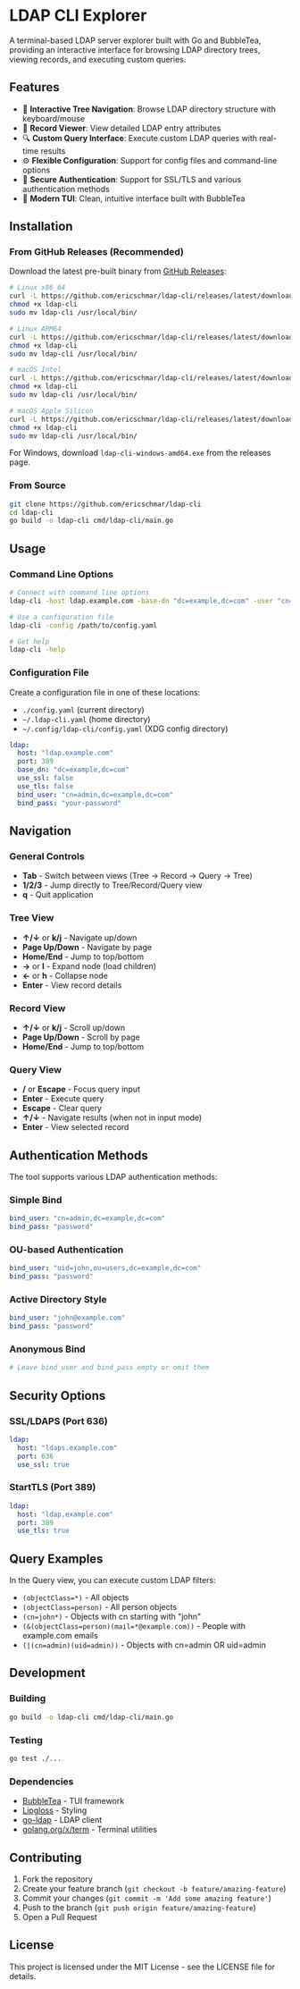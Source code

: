 # LDAP CLI Explorer

A terminal-based LDAP server explorer built with Go and BubbleTea, providing an interactive interface for browsing LDAP directory trees, viewing records, and executing custom queries.

## Features

- 🌲 **Interactive Tree Navigation**: Browse LDAP directory structure with keyboard/mouse
- 📄 **Record Viewer**: View detailed LDAP entry attributes
- 🔍 **Custom Query Interface**: Execute custom LDAP queries with real-time results
- ⚙️ **Flexible Configuration**: Support for config files and command-line options
- 🔐 **Secure Authentication**: Support for SSL/TLS and various authentication methods
- 🎨 **Modern TUI**: Clean, intuitive interface built with BubbleTea

## Installation

### From GitHub Releases (Recommended)

Download the latest pre-built binary from [GitHub Releases](https://github.com/ericschmar/ldap-cli/releases):

```bash
# Linux x86_64
curl -L https://github.com/ericschmar/ldap-cli/releases/latest/download/ldap-cli-linux-amd64 -o ldap-cli
chmod +x ldap-cli
sudo mv ldap-cli /usr/local/bin/

# Linux ARM64
curl -L https://github.com/ericschmar/ldap-cli/releases/latest/download/ldap-cli-linux-arm64 -o ldap-cli
chmod +x ldap-cli
sudo mv ldap-cli /usr/local/bin/

# macOS Intel
curl -L https://github.com/ericschmar/ldap-cli/releases/latest/download/ldap-cli-darwin-amd64 -o ldap-cli
chmod +x ldap-cli
sudo mv ldap-cli /usr/local/bin/

# macOS Apple Silicon
curl -L https://github.com/ericschmar/ldap-cli/releases/latest/download/ldap-cli-darwin-arm64 -o ldap-cli
chmod +x ldap-cli
sudo mv ldap-cli /usr/local/bin/
```

For Windows, download `ldap-cli-windows-amd64.exe` from the releases page.

### From Source

```bash
git clone https://github.com/ericschmar/ldap-cli
cd ldap-cli
go build -o ldap-cli cmd/ldap-cli/main.go
```

## Usage

### Command Line Options

```bash
# Connect with command line options
ldap-cli -host ldap.example.com -base-dn "dc=example,dc=com" -user "cn=admin,dc=example,dc=com"

# Use a configuration file
ldap-cli -config /path/to/config.yaml

# Get help
ldap-cli -help
```

### Configuration File

Create a configuration file in one of these locations:
- `./config.yaml` (current directory)
- `~/.ldap-cli.yaml` (home directory) 
- `~/.config/ldap-cli/config.yaml` (XDG config directory)

```yaml
ldap:
  host: "ldap.example.com"
  port: 389
  base_dn: "dc=example,dc=com"
  use_ssl: false
  use_tls: false
  bind_user: "cn=admin,dc=example,dc=com"
  bind_pass: "your-password"
```

## Navigation

### General Controls
- **Tab** - Switch between views (Tree → Record → Query → Tree)
- **1/2/3** - Jump directly to Tree/Record/Query view
- **q** - Quit application

### Tree View
- **↑/↓** or **k/j** - Navigate up/down
- **Page Up/Down** - Navigate by page
- **Home/End** - Jump to top/bottom
- **→** or **l** - Expand node (load children)
- **←** or **h** - Collapse node
- **Enter** - View record details

### Record View
- **↑/↓** or **k/j** - Scroll up/down
- **Page Up/Down** - Scroll by page
- **Home/End** - Jump to top/bottom

### Query View
- **/** or **Escape** - Focus query input
- **Enter** - Execute query
- **Escape** - Clear query
- **↑/↓** - Navigate results (when not in input mode)
- **Enter** - View selected record

## Authentication Methods

The tool supports various LDAP authentication methods:

### Simple Bind
```yaml
bind_user: "cn=admin,dc=example,dc=com"
bind_pass: "password"
```

### OU-based Authentication
```yaml
bind_user: "uid=john,ou=users,dc=example,dc=com"
bind_pass: "password"
```

### Active Directory Style
```yaml
bind_user: "john@example.com"
bind_pass: "password"
```

### Anonymous Bind
```yaml
# Leave bind_user and bind_pass empty or omit them
```

## Security Options

### SSL/LDAPS (Port 636)
```yaml
ldap:
  host: "ldaps.example.com"
  port: 636
  use_ssl: true
```

### StartTLS (Port 389)
```yaml
ldap:
  host: "ldap.example.com"
  port: 389
  use_tls: true
```

## Query Examples

In the Query view, you can execute custom LDAP filters:

- `(objectClass=*)` - All objects
- `(objectClass=person)` - All person objects
- `(cn=john*)` - Objects with cn starting with "john"
- `(&(objectClass=person)(mail=*@example.com))` - People with example.com emails
- `(|(cn=admin)(uid=admin))` - Objects with cn=admin OR uid=admin

## Development

### Building
```bash
go build -o ldap-cli cmd/ldap-cli/main.go
```

### Testing
```bash
go test ./...
```

### Dependencies
- [BubbleTea](https://github.com/charmbracelet/bubbletea) - TUI framework
- [Lipgloss](https://github.com/charmbracelet/lipgloss) - Styling
- [go-ldap](https://github.com/go-ldap/ldap) - LDAP client
- [golang.org/x/term](https://golang.org/x/term) - Terminal utilities

## Contributing

1. Fork the repository
2. Create your feature branch (`git checkout -b feature/amazing-feature`)
3. Commit your changes (`git commit -m 'Add some amazing feature'`)
4. Push to the branch (`git push origin feature/amazing-feature`)
5. Open a Pull Request

## License

This project is licensed under the MIT License - see the LICENSE file for details.